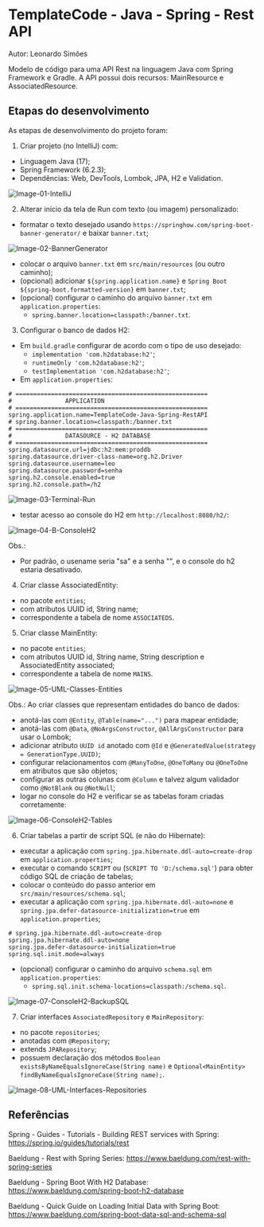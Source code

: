 # TemplateCode - Java - Spring - Rest API
Autor: Leonardo Simões

Modelo de código para uma API Rest na linguagem Java com Spring Framework e Gradle.
A API possui dois recursos: MainResource e AssociatedResource.


## Etapas do desenvolvimento
As etapas de desenvolvimento do projeto foram:

1. Criar projeto (no IntelliJ) com:
- Linguagem Java (17);
- Spring Framework (6.2.3);
- Dependências: Web, DevTools, Lombok, JPA, H2 e Validation.

![Image-01-IntelliJ](images/Image-01-IntelliJ.png)

2. Alterar início da tela de Run com texto (ou imagem) personalizado:
- formatar o texto desejado usando `https://springhow.com/spring-boot-banner-generator/` e baixar `banner.txt`;

![Image-02-BannerGenerator](images/Image-02-BannerGenerator.png)

- colocar o arquivo `banner.txt` em `src/main/resources` (ou outro caminho);
- (opcional) adicionar `${spring.application.name}` e `Spring Boot ${spring-boot.formatted-version}` em `banner.txt`;
- (opcional) configurar o caminho do arquivo `banner.txt` em `application.properties`:
  * `spring.banner.location=classpath:/banner.txt`. 

3. Configurar o banco de dados H2: 
- Em `build.gradle` configurar de acordo com o tipo de uso desejado:
  * `implementation 'com.h2database:h2'`;
  * `runtimeOnly 'com.h2database:h2'`;
  * `testImplementation 'com.h2database:h2'`;
- Em `application.properties`:

```properties
# ======================================================
#               APPLICATION
# ======================================================
spring.application.name=TemplateCode-Java-Spring-RestAPI
# spring.banner.location=classpath:/banner.txt
# ======================================================
#               DATASOURCE - H2 DATABASE
# ======================================================
spring.datasource.url=jdbc:h2:mem:proddb
spring.datasource.driver-class-name=org.h2.Driver
spring.datasource.username=leo
spring.datasource.password=senha
spring.h2.console.enabled=true
spring.h2.console.path=/h2
```

![Image-03-Terminal-Run](images/Image-03-Terminal-Run.png)

- testar acesso ao console do H2 em `http://localhost:8080/h2/`:

![Image-04-B-ConsoleH2](images/Image-04-B-ConsoleH2.png)

Obs.: 
- Por padrão, o usename seria "sa" e a senha "", e o console do h2 estaria desativado.

4. Criar classe AssociatedEntity:
- no pacote `entities`;
- com atributos UUID id, String name;
- correspondente a tabela de nome `ASSOCIATEDS`.

5. Criar classe MainEntity:
- no pacote `entities`;
- com atributos UUID id, String name, String description e AssociatedEntity associated;
- correspondente a tabela de nome `MAINS`.

![Image-05-UML-Classes-Entities](images/Image-05-UML-Classes-Entities.png)

Obs.: Ao criar classes que representam entidades do banco de dados:
- anotá-las com `@Entity`, `@Table(name="...")` para mapear entidade; 
- anotá-las com `@Data`, `@NoArgsConstructor`, `@AllArgsConstructor` para usar o Lombok;
- adicionar atributo `UUID id` anotado com `@Id` e `@GeneratedValue(strategy = GenerationType.UUID)`;
- configurar relacionamentos com `@ManyToOne`, `@OneToMany` ou `@OneToOne` em atributos que são objetos;
- configurar as outras colunas com `@Column` e talvez algum validador como `@NotBlank` ou `@NotNull`;
- logar no console do H2 e verificar se as tabelas foram criadas corretamente:

![Image-06-ConsoleH2-Tables](images/Image-06-ConsoleH2-Tables.png)

6. Criar tabelas a partir de script SQL (e não do Hibernate):
- executar a aplicação com `spring.jpa.hibernate.ddl-auto=create-drop` em `application.properties`;
- executar o comando `SCRIPT` ou (`SCRIPT TO 'D:/schema.sql'`) para obter código SQL de criação de tabelas;
- colocar o conteúdo do passo anterior em `src/main/resources/schema.sql`;
- executar a aplicação com `spring.jpa.hibernate.ddl-auto=none` e
  `spring.jpa.defer-datasource-initialization=true` em `application.properties`;

```properties
# spring.jpa.hibernate.ddl-auto=create-drop
spring.jpa.hibernate.ddl-auto=none
spring.jpa.defer-datasource-initialization=true
spring.sql.init.mode=always
```

- (opcional) configurar o caminho do arquivo `schema.sql` em `application.properties`:
  * `spring.sql.init.schema-locations=classpath:/schema.sql`.

![Image-07-ConsoleH2-BackupSQL](images/Image-07-ConsoleH2-BackupSQL.png)

7. Criar interfaces `AssociatedRepository` e `MainRepository`:
- no pacote `repositories`;
- anotadas com `@Repository`;
- extends `JPARepository`;
- possuem declaração dos métodos `Boolean existsByNameEqualsIgnoreCase(String name)` e 
  `Optional<MainEntity> findByNameEqualsIgnoreCase(String name);`.

![Image-08-UML-Interfaces-Repositories](images/Image-08-UML-Interfaces-Repositories.png)


## Referências
Spring - Guides - Tutorials - Building REST services with Spring:
https://spring.io/guides/tutorials/rest

Baeldung - Rest with Spring Series:
https://www.baeldung.com/rest-with-spring-series

Baeldung - Spring Boot With H2 Database:
https://www.baeldung.com/spring-boot-h2-database

Baeldung - Quick Guide on Loading Initial Data with Spring Boot:
https://www.baeldung.com/spring-boot-data-sql-and-schema-sql